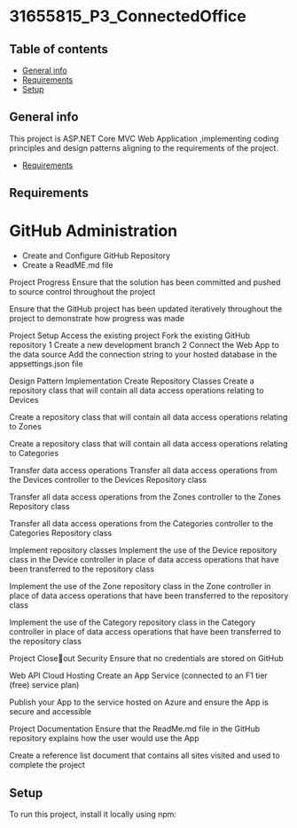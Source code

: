 # 31655815_P3_ConnectedOffice
## Table of contents
* [General info](#general-info)
* [Requirements](#Requirements)
* [Setup](#setup)

## General info
This project is ASP.NET Core MVC Web Application ,implementing coding principles and design patterns aligning to the 
requirements of the project.
* [Requirements](#Requirements)
	
## Requirements
# GitHub Administration
* Create and Configure GitHub Repository
* Create a ReadME.md file 


Project Progress Ensure that the solution has been 
committed and pushed to source 
control throughout the project

Ensure that the GitHub project has 
been updated iteratively throughout 
the project to demonstrate how 
progress was made

Project Setup Access the existing project Fork the existing GitHub repository 1
Create a new development branch 2
Connect the Web App to 
the data source
Add the connection string to your 
hosted database in the 
appsettings.json file

Design Pattern 
Implementation
Create Repository 
Classes
Create a repository class that will 
contain all data access operations 
relating to Devices

Create a repository class that will 
contain all data access operations 
relating to Zones

Create a repository class that will 
contain all data access operations 
relating to Categories

Transfer data access 
operations
Transfer all data access operations 
from the Devices controller to the 
Devices Repository class

Transfer all data access operations 
from the Zones controller to the 
Zones Repository class

Transfer all data access operations 
from the Categories controller to the 
Categories Repository class

Implement repository 
classes
Implement the use of the Device 
repository class in the Device 
controller in place of data access 
operations that have been 
transferred to the repository class

Implement the use of the Zone 
repository class in the Zone 
controller in place of data access 
operations that have been 
transferred to the repository class

Implement the use of the Category 
repository class in the Category 
controller in place of data access 
operations that have been 
transferred to the repository class

Project Closeout
Security Ensure that no credentials are 
stored on GitHub

Web API Cloud Hosting Create an App Service (connected 
to an F1 tier (free) service plan)

Publish your App to the service 
hosted on Azure and ensure the 
App is secure and accessible

Project Documentation Ensure that the ReadMe.md file in 
the GitHub repository explains how 
the user would use the App

Create a reference list document 
that contains all sites visited and 
used to complete the project
	
## Setup
To run this project, install it locally using npm:

